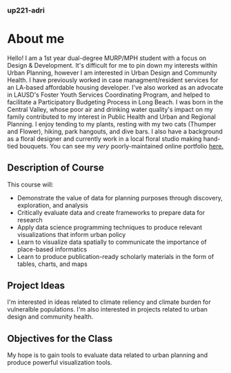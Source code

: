 ### up221-adri
# About me
Hello! I am a 1st year dual-degree MURP/MPH student with a focus on Design & Development. It's difficult for me to pin down my interests within Urban Planning, however I am interested in Urban Design and Community Health. I have previously worked in case managment/resident services for an LA-based affordable housing developer. I've also worked as an advocate in LAUSD's Foster Youth Services Coordinating Program, and helped to facilitate a Participatory Budgeting Process in Long Beach. I was born in the Central Valley, whose poor air and drinking water quality's impact on my family contributed to my interest in Public Health and Urban and Regional Planning. I enjoy tending to my plants, resting with my two cats (Thumper and Flower), hiking, park hangouts, and dive bars. 
I also have a background as a floral designer and currently work in a local floral studio making hand-tied bouquets. You can see my *very* poorly-maintained online portfolio [here.](https://fleurishandgrow.com/) 
## Description of Course
This course will:

- Demonstrate the value of data for planning purposes through discovery, exploration, and analysis
- Critically evaluate data and create frameworks to prepare data for research
- Apply data science programming techniques to produce relevant visualizations that inform urban policy
- Learn to visualize data spatially to communicate the importance of place-based informatics
- Learn to produce publication-ready scholarly materials in the form of tables, charts, and maps
## Project Ideas
I'm interested in ideas related to climate reliency and climate burden for vulneralble populations. I'm also interested in projects related to urban design and community health.  
## Objectives for the Class 
My hope is to gain tools to evaluate data related to urban planning and produce powerful visualization tools. 
